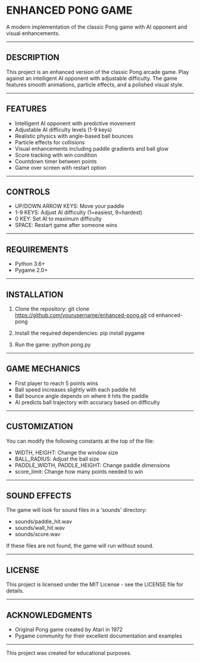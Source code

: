 ENHANCED PONG GAME
==========================================

A modern implementation of the classic Pong game with AI opponent and visual enhancements.

------------------------------------------
DESCRIPTION
------------------------------------------
This project is an enhanced version of the classic Pong arcade game. Play against an 
intelligent AI opponent with adjustable difficulty. The game features smooth animations, 
particle effects, and a polished visual style.

------------------------------------------
FEATURES
------------------------------------------
- Intelligent AI opponent with predictive movement
- Adjustable AI difficulty levels (1-9 keys)
- Realistic physics with angle-based ball bounces
- Particle effects for collisions
- Visual enhancements including paddle gradients and ball glow
- Score tracking with win condition
- Countdown timer between points
- Game over screen with restart option

------------------------------------------
CONTROLS
------------------------------------------
- UP/DOWN ARROW KEYS: Move your paddle
- 1-9 KEYS: Adjust AI difficulty (1=easiest, 9=hardest)
- 0 KEY: Set AI to maximum difficulty
- SPACE: Restart game after someone wins

------------------------------------------
REQUIREMENTS
------------------------------------------
- Python 3.6+
- Pygame 2.0+

------------------------------------------
INSTALLATION
------------------------------------------
1. Clone the repository:
   git clone https://github.com/yourusername/enhanced-pong.git
   cd enhanced-pong

2. Install the required dependencies:
   pip install pygame

3. Run the game:
   python pong.py

------------------------------------------
GAME MECHANICS
------------------------------------------
- First player to reach 5 points wins
- Ball speed increases slightly with each paddle hit
- Ball bounce angle depends on where it hits the paddle
- AI predicts ball trajectory with accuracy based on difficulty

------------------------------------------
CUSTOMIZATION
------------------------------------------
You can modify the following constants at the top of the file:

- WIDTH, HEIGHT: Change the window size
- BALL_RADIUS: Adjust the ball size
- PADDLE_WIDTH, PADDLE_HEIGHT: Change paddle dimensions
- score_limit: Change how many points needed to win

------------------------------------------
SOUND EFFECTS
------------------------------------------
The game will look for sound files in a 'sounds' directory:
- sounds/paddle_hit.wav
- sounds/wall_hit.wav
- sounds/score.wav

If these files are not found, the game will run without sound.

------------------------------------------
LICENSE
------------------------------------------
This project is licensed under the MIT License - see the LICENSE file for details.

------------------------------------------
ACKNOWLEDGMENTS
------------------------------------------
- Original Pong game created by Atari in 1972
- Pygame community for their excellent documentation and examples

------------------------------------------
This project was created for educational purposes.
